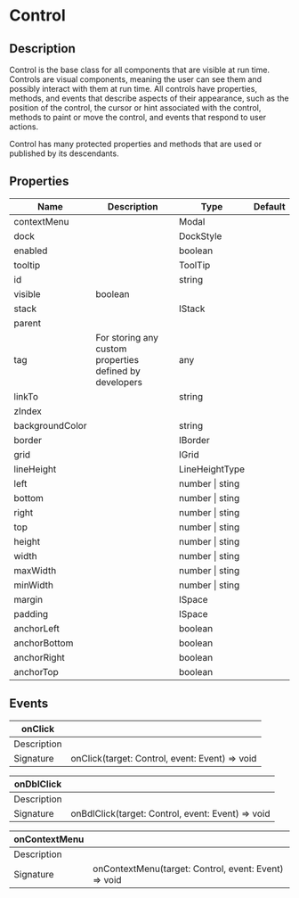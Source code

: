 # Control

## Description

Control is the base class for all components that are visible at run time.  Controls are visual components, meaning the user can see them and possibly interact with them at run time. All controls have properties, methods, and events that describe aspects of their appearance, such as the position of the control, the cursor or hint associated with the control, methods to paint or move the control, and events that respond to user actions.

Control has many protected properties and methods that are used or published by its descendants.

## Properties

| Name            | Description                                       | Type       | Default |
| --------------- | ------------------------------------------------- | ---------- | ------- |
| contextMenu |   | Modal |   |
| dock |   | DockStyle |   |
| enabled |    | boolean |   |
| tooltip |    | ToolTip |   |
| id |    | string |   |
| visible | boolean |   |   |
| stack |    | IStack |   |
| parent |    |   |   |
| tag | For storing any custom properties defined by developers | any |   |
| linkTo |    | string |   |
| zIndex |    |   |   |
| backgroundColor |    | string |   |
| border |    | IBorder  |   |
| grid |    | IGrid |   |
| lineHeight |    | LineHeightType  |   |
| left |   | number \| sting |   |
| bottom |   | number \| sting |   |
| right |   | number \| sting |   |
| top |   | number \| sting |   |
| height |   | number \| sting |   |
| width |   | number \| sting |   |
| maxWidth |   | number \| sting |   |
| minWidth |   | number \| sting |   | 
| margin |    | ISpace |   |
| padding |    | ISpace |   |
| anchorLeft |   | boolean |   |
| anchorBottom |    | boolean |   |
| anchorRight |   | boolean   |   |
| anchorTop |   | boolean |   |

## Events

| onClick |   |
| ------- | ---------- |
| Description |  |
| Signature | onClick(target: Control, event: Event) => void |

| onDblClick |   |
| ------- | ---------- |
| Description |  |
| Signature | onBdlClick(target: Control, event: Event) => void |

| onContextMenu |   |
| ------- | ---------- |
| Description |  |
| Signature | onContextMenu(target: Control, event: Event) => void |

